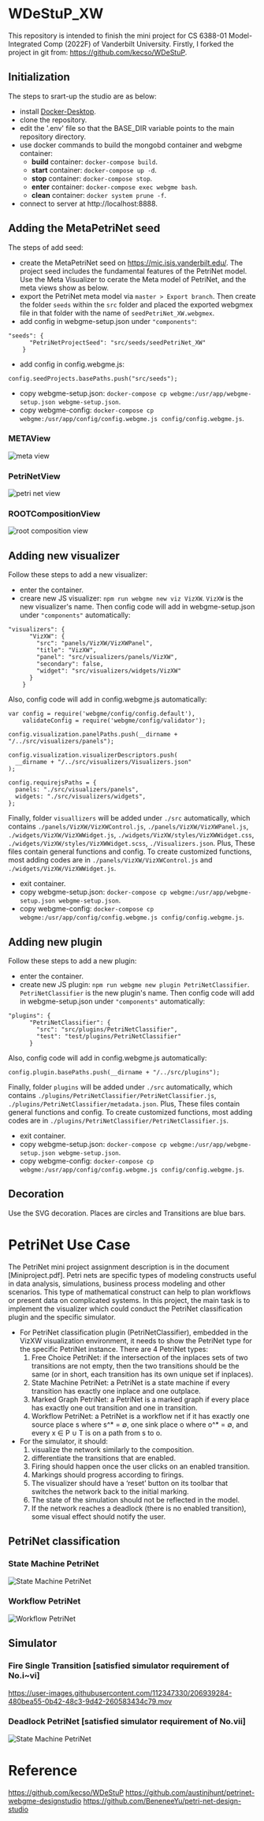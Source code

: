 # WDeStuP_XW
This repository is intended to finish the mini project for CS 6388-01 Model-Integrated Comp (2022F) of Vanderbilt University. Firstly, I forked the project in git from: https://github.com/kecso/WDeStuP.

## Initialization
The steps to srart-up the studio are as below:
- install [Docker-Desktop](https://www.docker.com/products/docker-desktop).
- clone the repository.
- edit the '.env' file so that the BASE_DIR variable points to the main repository directory.
- use docker commands to build the mongobd container and webgme container:
    - **build** container: `docker-compose build`.
    - **start** container: `docker-compose up -d`.
    - **stop** container: `docker-compose stop`.
    - **enter** container: `docker-compose exec webgme bash`.
    - **clean** container: `docker system prune -f`.
- connect to server at http://localhost:8888.

## Adding the MetaPetriNet seed
The steps of add seed:
- create the MetaPetriNet seed on https://mic.isis.vanderbilt.edu/. The project seed includes the fundamental features of the PetriNet model. Use the Meta Visualizer to cerate the Meta model of PetriNet, and the meta views show as below.
- export the PetriNet meta model via `master > Export branch`. Then create the folder `seeds` within the `src` folder and placed the exported webgmex file in that folder with the name of `seedPetriNet_XW.webgmex`.
- add config in webgme-setup.json under `"components"`:
```
"seeds": {
      "PetriNetProjectSeed": "src/seeds/seedPetriNet_XW"
    }
```
- add config in config.webgme.js:
```
config.seedProjects.basePaths.push("src/seeds");
```
- copy webgme-setup.json: `docker-compose cp webgme:/usr/app/webgme-setup.json webgme-setup.json`.
- copy webgme-config: `docker-compose cp webgme:/usr/app/config/config.webgme.js config/config.webgme.js`.

### METAView
![meta view](img/METAView.png)

### PetriNetView
![petri net view](img/PetriNetView.png)

### ROOTCompositionView
![root composition view](img/ROOTCompositionView.png)

## Adding new visualizer
Follow these steps to add a new visualizer:
- enter the container.
- creare new JS visualizer: `npm run webgme new viz VizXW`. `VizXW` is the new visualizer's name.
Then config code will add in webgme-setup.json under `"components"` automatically:
```
"visualizers": {
      "VizXW": {
        "src": "panels/VizXW/VizXWPanel",
        "title": "VizXW",
        "panel": "src/visualizers/panels/VizXW",
        "secondary": false,
        "widget": "src/visualizers/widgets/VizXW"
      }
    }
```
Also, config code will add in config.webgme.js automatically:
```
var config = require('webgme/config/config.default'),
    validateConfig = require('webgme/config/validator');

config.visualization.panelPaths.push(__dirname + "/../src/visualizers/panels");

config.visualization.visualizerDescriptors.push(
  __dirname + "/../src/visualizers/Visualizers.json"
);

config.requirejsPaths = {
  panels: "./src/visualizers/panels",
  widgets: "./src/visualizers/widgets",
};
```
Finally, folder `visuallizers` will be added under `./src` automatically, which contains `./panels/VizXW/VizXWControl.js`, `./panels/VizXW/VizXWPanel.js`, `./widgets/VizXW/VizXWWidget.js`, `./widgets/VizXW/styles/VizXWWidget.css`, `./widgets/VizXW/styles/VizXWWidget.scss`, `./Visualizers.json`. Plus, These files contain general functions and config. To create customized functions, most adding codes are in `./panels/VizXW/VizXWControl.js` and `./widgets/VizXW/VizXWWidget.js`.
- exit container.
- copy webgme-setup.json: `docker-compose cp webgme:/usr/app/webgme-setup.json webgme-setup.json`.
- copy webgme-config: `docker-compose cp webgme:/usr/app/config/config.webgme.js config/config.webgme.js`.

## Adding new plugin
Follow these steps to add a new plugin:
- enter the container.
- create new JS plugin: `npm run webgme new plugin PetriNetClassifier`. `PetriNetClassifier` is the new plugin's name.
Then config code will add in webgme-setup.json under `"components"` automatically:
```
"plugins": {
      "PetriNetClassifier": {
        "src": "src/plugins/PetriNetClassifier",
        "test": "test/plugins/PetriNetClassifier"
      }
```
Also, config code will add in config.webgme.js automatically:
```
config.plugin.basePaths.push(__dirname + "/../src/plugins");
```
Finally, folder `plugins` will be added under `./src` automatically, which contains `./plugins/PetriNetClassifier/PetriNetClassifier.js`, `./plugins/PetriNetClassifier/metadata.json`. Plus, These files contain general functions and config. To create customized functions, most adding codes are in `./plugins/PetriNetClassifier/PetriNetClassifier.js`.
- exit container.
- copy webgme-setup.json: `docker-compose cp webgme:/usr/app/webgme-setup.json webgme-setup.json`.
- copy webgme-config: `docker-compose cp webgme:/usr/app/config/config.webgme.js config/config.webgme.js`.

## Decoration
Use the SVG decoration. Places are circles and Transitions are blue bars.

# PetriNet Use Case
The PetriNet mini project assignment description is in the document [Miniproject.pdf]. Petri nets are specific types of modeling constructs useful in data analysis, simulations, business process modeling and other scenarios. This type of mathematical construct can help to plan workflows or present data on complicated systems.
In this project, the main task is to implement the visualizer which could conduct the PetriNet classification plugin and the specific simulator.
- For PetriNet classification plugin (PetriNetClassifier), embedded in the VizXW visualization environment, it needs to show the PetriNet type for the specific PetriNet instance. There are 4 PetriNet types:
    1. Free Choice PetriNet: if the intersection of the inplaces sets of two transitions are not empty, then the two transitions should be the same (or in short, each transition has its own unique set if inplaces).
    2. State Machine PetriNet: a PetriNet is a state machine if every transition has exactly one inplace and one outplace.
    3. Marked Graph PetriNet: a PetriNet is a marked graph if every place has exactly one out transition and one in transition.
    4. Workflow PetriNet: a PetriNet is a workflow net if it has exactly one source place s where s^* = ∅, one sink place o where o^* = ∅, and every x ∈ P ∪ T is on a path from s to o.
- For the simulator, it should:
    1. visualize the network similarly to the composition.
    2. differentiate the transitions that are enabled.
    3. Firing should happen once the user clicks on an enabled transition.
    4. Markings should progress according to firings.
    5. The visualizer should have a ‘reset’ button on its toolbar that switches the network back to the initial marking.
    6. The state of the simulation should not be reflected in the model.
    7. If the network reaches a deadlock (there is no enabled transition), some visual effect should notify the user.

## PetriNet classification
### State Machine PetriNet
![State Machine PetriNet](img/StateMachine_PetriNet.png)

### Workflow PetriNet
![Workflow PetriNet](img/Workflow_PetriNet.png)

## Simulator
### Fire Single Transition [satisfied simulator requirement of No.i~vi]
https://user-images.githubusercontent.com/112347330/206939284-480bea55-0b42-48c3-9d42-260583434c79.mov

### Deadlock PetriNet [satisfied simulator requirement of No.vii]
![State Machine PetriNet](img/StateMachine_PetriNet.png)

# Reference
https://github.com/kecso/WDeStuP
https://github.com/austinjhunt/petrinet-webgme-designstudio
https://github.com/BeneneeYu/petri-net-design-studio